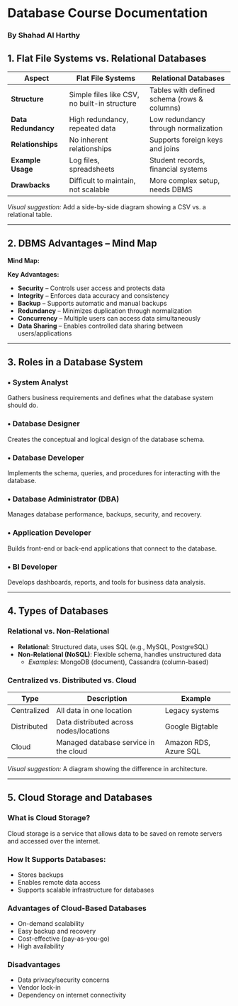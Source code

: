 # Database Course Documentation
### By Shahad Al Harthy

## 1. Flat File Systems vs. Relational Databases

| Aspect           | Flat File Systems                          | Relational Databases                         |
|------------------|--------------------------------------------|----------------------------------------------|
| **Structure**     | Simple files like CSV, no built-in structure | Tables with defined schema (rows & columns)  |
| **Data Redundancy**| High redundancy, repeated data             | Low redundancy through normalization         |
| **Relationships** | No inherent relationships                  | Supports foreign keys and joins              |
| **Example Usage** | Log files, spreadsheets                    | Student records, financial systems           |
| **Drawbacks**     | Difficult to maintain, not scalable        | More complex setup, needs DBMS               |

*Visual suggestion:* Add a side-by-side diagram showing a CSV vs. a relational table.

---

## 2. DBMS Advantages – Mind Map

**Mind Map:** 

**Key Advantages:**
-  **Security** – Controls user access and protects data
-  **Integrity** – Enforces data accuracy and consistency
-  **Backup** – Supports automatic and manual backups
-  **Redundancy** – Minimizes duplication through normalization
-  **Concurrency** – Multiple users can access data simultaneously
-  **Data Sharing** – Enables controlled data sharing between users/applications

---

##  3. Roles in a Database System

### • System Analyst
Gathers business requirements and defines what the database system should do.

### • Database Designer
Creates the conceptual and logical design of the database schema.

### • Database Developer
Implements the schema, queries, and procedures for interacting with the database.

### • Database Administrator (DBA)
Manages database performance, backups, security, and recovery.

### • Application Developer
Builds front-end or back-end applications that connect to the database.

### • BI Developer
Develops dashboards, reports, and tools for business data analysis.

---

## 4. Types of Databases

### Relational vs. Non-Relational
- **Relational**: Structured data, uses SQL (e.g., MySQL, PostgreSQL)
- **Non-Relational (NoSQL)**: Flexible schema, handles unstructured data
  - *Examples*: MongoDB (document), Cassandra (column-based)

### Centralized vs. Distributed vs. Cloud

| Type         | Description                                  | Example             |
|--------------|----------------------------------------------|---------------------|
| Centralized  | All data in one location                     | Legacy systems      |
| Distributed  | Data distributed across nodes/locations      | Google Bigtable     |
| Cloud        | Managed database service in the cloud       | Amazon RDS, Azure SQL|

*Visual suggestion:* A diagram showing the difference in architecture.

---

## 5. Cloud Storage and Databases

### What is Cloud Storage?
Cloud storage is a service that allows data to be saved on remote servers and accessed over the internet.

### How It Supports Databases:
- Stores backups
- Enables remote data access
- Supports scalable infrastructure for databases

### Advantages of Cloud-Based Databases
- On-demand scalability
- Easy backup and recovery
- Cost-effective (pay-as-you-go)
- High availability

### Disadvantages
- Data privacy/security concerns
- Vendor lock-in
- Dependency on internet connectivity

